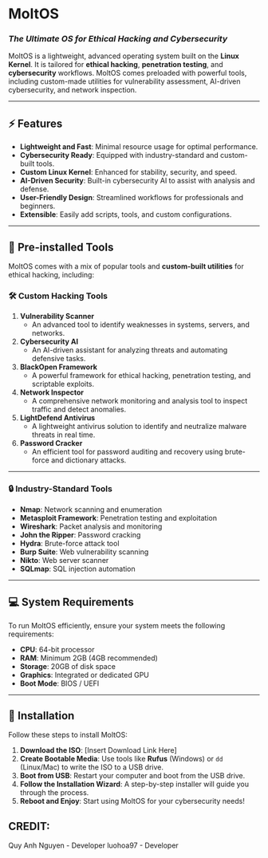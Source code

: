# MoltOS  
### *The Ultimate OS for Ethical Hacking and Cybersecurity*

MoltOS is a lightweight, advanced operating system built on the **Linux Kernel**. It is tailored for **ethical hacking**, **penetration testing**, and **cybersecurity** workflows. MoltOS comes preloaded with powerful tools, including custom-made utilities for vulnerability assessment, AI-driven cybersecurity, and network inspection.

---

## ⚡ Features

- **Lightweight and Fast**: Minimal resource usage for optimal performance.  
- **Cybersecurity Ready**: Equipped with industry-standard and custom-built tools.  
- **Custom Linux Kernel**: Enhanced for stability, security, and speed.  
- **AI-Driven Security**: Built-in cybersecurity AI to assist with analysis and defense.  
- **User-Friendly Design**: Streamlined workflows for professionals and beginners.  
- **Extensible**: Easily add scripts, tools, and custom configurations.  

---

## 🔧 Pre-installed Tools  

MoltOS comes with a mix of popular tools and **custom-built utilities** for ethical hacking, including:

### 🛠️ **Custom Hacking Tools**  
1. **Vulnerability Scanner**  
   - An advanced tool to identify weaknesses in systems, servers, and networks.  
2. **Cybersecurity AI**  
   - An AI-driven assistant for analyzing threats and automating defensive tasks.  
3. **BlackOpen Framework**  
   - A powerful framework for ethical hacking, penetration testing, and scriptable exploits.  
4. **Network Inspector**  
   - A comprehensive network monitoring and analysis tool to inspect traffic and detect anomalies.  
5. **LightDefend Antivirus**  
   - A lightweight antivirus solution to identify and neutralize malware threats in real time.  
6. **Password Cracker**  
   - An efficient tool for password auditing and recovery using brute-force and dictionary attacks.  

---

### 🔒 **Industry-Standard Tools**  
- **Nmap**: Network scanning and enumeration  
- **Metasploit Framework**: Penetration testing and exploitation  
- **Wireshark**: Packet analysis and monitoring  
- **John the Ripper**: Password cracking  
- **Hydra**: Brute-force attack tool  
- **Burp Suite**: Web vulnerability scanning  
- **Nikto**: Web server scanner  
- **SQLmap**: SQL injection automation  

---

## 💻 System Requirements  

To run MoltOS efficiently, ensure your system meets the following requirements:

- **CPU**: 64-bit processor  
- **RAM**: Minimum 2GB (4GB recommended)  
- **Storage**: 20GB of disk space  
- **Graphics**: Integrated or dedicated GPU  
- **Boot Mode**: BIOS / UEFI  

---

## 🚀 Installation  

Follow these steps to install MoltOS:

1. **Download the ISO**: [Insert Download Link Here]  
2. **Create Bootable Media**: Use tools like **Rufus** (Windows) or `dd` (Linux/Mac) to write the ISO to a USB drive.  
3. **Boot from USB**: Restart your computer and boot from the USB drive.  
4. **Follow the Installation Wizard**: A step-by-step installer will guide you through the process.  
5. **Reboot and Enjoy**: Start using MoltOS for your cybersecurity needs!  

## CREDIT:
Quy Anh Nguyen - Developer
luohoa97 - Developer
